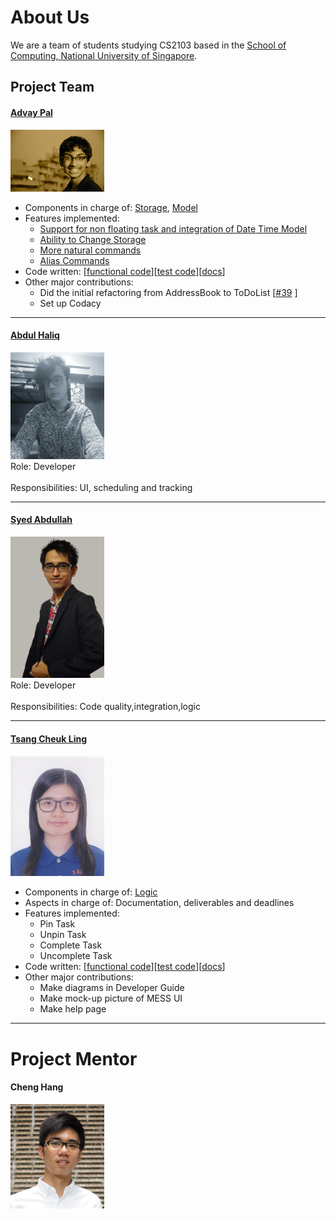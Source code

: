 # About Us

We are a team of students studying CS2103 based in the [School of Computing, National University of Singapore](http://www.comp.nus.edu.sg).

## Project Team

#### [Advay Pal](https://github.com/advaypal)
<img src="images/AdvayPal.jpg" width="150"><br>
* Components in charge of: [Storage](https://github.com/CS2103AUG2016-T14-C4/main/blob/master/docs/DeveloperGuide.md#storage-component), [Model](https://github.com/CS2103AUG2016-T14-C4/main/blob/master/docs/DeveloperGuide.md#model-component)
* Features implemented: 
	* [Support for non floating task and integration of Date Time Model](https://github.com/CS2103AUG2016-T14-C4/main/pull/45)
	* [Ability to Change Storage](https://github.com/CS2103AUG2016-T14-C4/main/pull/64)
	* [More natural commands](https://github.com/CS2103AUG2016-T14-C4/main/pull/69)
	* [Alias Commands](https://github.com/CS2103AUG2016-T14-C4/main/pull/82)
* Code written: [[functional code](https://github.com/CS2103AUG2016-T14-C4/main/blob/master/collated/main/A0144939R.md)][[test code](https://github.com/CS2103AUG2016-T14-C4/main/blob/master/collated/test/A0144939R.md)][[docs](https://github.com/CS2103AUG2016-T14-C4/main/blob/master/collated/docs/A0144939R.md)]
* Other major contributions:
  * Did the initial refactoring from AddressBook to ToDoList [[#39](https://github.com/CS2103AUG2016-T14-C4/main/pull/39) ]
  * Set up Codacy

-----

#### [Abdul Haliq](https://github.com/AHaliq)
<img src="images/AbdulHaliq.jpg" width="150"><br>
Role: Developer <br>  
Responsibilities: UI, scheduling and tracking

-----

#### [Syed Abdullah](https://github.com/Skaty)
<img src="images/SyedAbdullah.jpg" width="150"><br>
Role: Developer <br>  
Responsibilities: Code quality,integration,logic

-----

#### [Tsang Cheuk Ling](https://github.com/SukiTsang)
<img src="images/SukiTsang.jpg" width="150"><br>
* Components in charge of: [Logic](https://github.com/CS2103AUG2016-T14-C4/main/blob/master/docs/DeveloperGuide.md#logic-component) 
* Aspects in charge of: Documentation, deliverables and deadlines
* Features implemented: 
	* Pin Task
	* Unpin Task
	* Complete Task
	* Uncomplete Task
* Code written: [[functional code](https://github.com/CS2103AUG2016-T14-C4/main/blob/master/collated/main/A0153467Y.md)][[test code](https://github.com/CS2103AUG2016-T14-C4/main/blob/master/collated/test/A0153467Y.md)][[docs](https://github.com/CS2103AUG2016-T14-C4/main/blob/master/collated/docs/A0153467Y.md)]
* Other major contributions:
    * Make diagrams in Developer Guide
    * Make mock-up picture of MESS UI
    * Make help page
    
 -----

# Project Mentor

#### Cheng Hang
<img src="images/ChengHang.jpg" width="150"><br>



